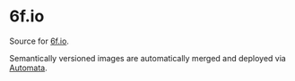 # 6f.io

Source for [6f.io](https://6f.io).

Semantically versioned images are automatically merged and deployed via
[Automata](https://github.com/uhthomas/automata).
